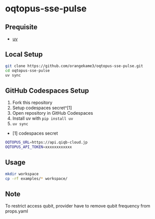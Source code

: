 # oqtopus-sse-pulse

## Prequisite

- [uv](https://docs.astral.sh/uv/getting-started/installation/)

## Local Setup

```bash
git clone https://github.com/orangekame3/oqtopus-sse-pulse.git
cd oqtopus-sse-pulse
uv sync
```

## GitHub Codespaces Setup

1. Fork this repository
2. Setup codespaces secret^[1]
3. Open repository in GitHub Codespaces
4. Install uv with `pip install uv`
5. `uv sync`
* [1] codespaces secret
```bash
OQTOPUS_URL=https://api.qiqb-cloud.jp
OQTOPUS_API_TOKEN=xxxxxxxxxxxx
```


## Usage

```bash
mkdir workspace
cp -rf examples/* workspace/
```

## Note

To restrict access qubit, provider have to remove qubit frequency from props.yaml
